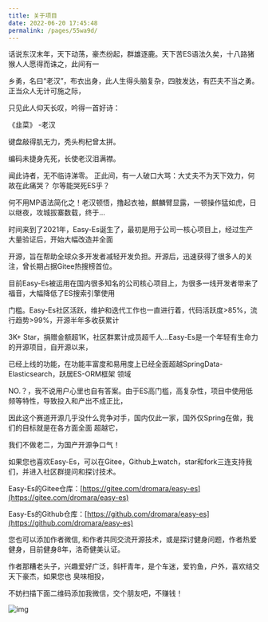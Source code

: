 ```yaml
---
title: 关于项目
date: 2022-06-20 17:45:48
permalink: /pages/55wa9d/
---
```


话说东汉末年，天下动荡，豪杰纷起，群雄逐鹿。天下苦ES语法久矣，十八路猪猴人人愿得而诛之，此间有一

乡勇，名曰“老汉”，布衣出身，此人生得头脑复杂，四肢发达，有匹夫不当之勇。 正当众人无计可施之际，

只见此人仰天长叹，吟得一首好诗：


《韭菜》 
		-老汉

键盘敲得肌无力，秃头枸杞曾太拼。

编码未捷身先死，长使老汉泪满襟。


闻此诗者，无不临诗涕零。 正此间，有一人破口大骂：大丈夫不为天下效力，何故在此痛哭？ 尔等能哭死ES乎？ 

何不用MP语法简化之！老汉顿悟，撸起衣袖，麒麟臂显露，一顿操作猛如虎，日以继夜，攻城拔寨数载，终于...

时间来到了2021年，Easy-Es诞生了，最初是用于公司一核心项目上，经过生产大量验证后，开始大幅改造并全面

开源，旨在帮助全球众多开发者减轻开发负担。开源后，迅速获得了很多人的关注，曾长期占据Gitee热搜榜首位。

目前Easy-Es被运用在国内很多知名的公司核心项目上，为很多一线开发者带来了福音，大幅降低了ES搜索引擎使用

门槛。Easy-Es社区活跃，维护和迭代工作也一直进行着，代码活跃度>85%，流行趋势>99%，开源半年多收获累计

3K+ Star，捐赠金额超1K，社区群累计成员超千人...Easy-Es是一个年轻有生命力的开源项目，自开源以来，

已经上线的功能，在功能丰富度和易用度上已经全面超越SpringData-Elasticsearch，跃居ES-ORM框架 领域

NO.？，我不说用户心里也自有答案。由于ES高门槛，高复杂性，项目中使用低频等特性，导致投入和产出不成正比，

因此这个赛道开源几乎没什么竞争对手，国内仅此一家，国外仅Spring在做，我们的目标就是在各方面全面 超越它，

我们不做老二，为国产开源争口气！

如果您也喜欢Easy-Es，可以在Gitee，Github上watch，star和fork三连支持我们，并进入社区群提问和探讨技术。

Easy-Es的Gitee仓库：[https://gitee.com/dromara/easy-es](https://gitee.com/dromara/easy-es)

Easy-Es的Github仓库：[https://github.com/dromara/easy-es](https://github.com/dromara/easy-es)

您也可以添加作者微信, 和作者共同交流开源技术，或是探讨健身问题，作者热爱健身，目前健身8年，洛奇健美认证。

作者那糟老头子，兴趣爱好广泛，斜杆青年，是个车迷，爱钓鱼，户外，喜欢结交天下豪杰，如果您也 臭味相投，

不妨扫描下面二维码添加我微信，交个朋友吧，不赚钱！

![img](/img/wx.png)